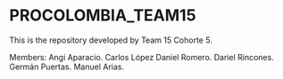# PROCOLOMBIA_TEAM15
This is the repository developed by Team 15 Cohorte 5.

Members:
Angi Aparacio.
Carlos López
Daniel Romero.
Dariel Rincones.
Germán Puertas.
Manuel Arias.
